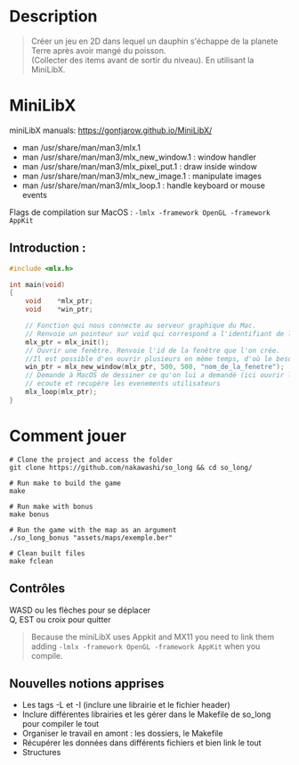 # Description

> Créer un jeu en 2D dans lequel un dauphin s'échappe de la planete Terre après avoir mangé du poisson. <br>
> (Collecter des items avant de sortir du niveau). En utilisant la MiniLibX.

# MiniLibX

miniLibX manuals:
https://gontjarow.github.io/MiniLibX/

- man /usr/share/man/man3/mlx.1
- man /usr/share/man/man3/mlx_new_window.1	: window handler
- man /usr/share/man/man3/mlx_pixel_put.1	: draw inside window
- man /usr/share/man/man3/mlx_new_image.1	: manipulate images
- man /usr/share/man/man3/mlx_loop.1		: handle keyboard or mouse events

Flags de compilation sur MacOS : `-lmlx -framework OpenGL -framework AppKit`

## Introduction :

```C
#include <mlx.h>

int	main(void)
{
	void	*mlx_ptr;
	void	*win_ptr;

	// Fonction qui nous connecte au serveur graphique du Mac.
	// Renvoie un pointeur sur void qui correspond a l'identifiant de la connexion au serveur graphique.
	mlx_ptr = mlx_init();
	// Ouvrir une fenêtre. Renvoie l'id de la fenêtre que l'on crée.
	//Il est possible d'en ouvrir plusieurs en même temps, d'où le besoin de les différencier.
	win_ptr = mlx_new_window(mlx_ptr, 500, 500, "nom_de_la_fenetre");
	// Demande à MacOS de dessiner ce qu'on lui a demandé (ici ouvrir la fenêtre),
	// ecoute et recupère les evenements utilisateurs
	mlx_loop(mlx_ptr);
}
```

# Comment jouer

```shell
# Clone the project and access the folder
git clone https://github.com/nakawashi/so_long && cd so_long/

# Run make to build the game
make

# Run make with bonus
make bonus

# Run the game with the map as an argument
./so_long_bonus "assets/maps/exemple.ber"

# Clean built files
make fclean
```

## Contrôles
WASD ou les flèches pour se déplacer<br>
Q, EST ou croix pour quitter<br>

> Because the miniLibX uses Appkit and MX11 you need to link them adding `-lmlx -framework OpenGL -framework AppKit` when you compile.

## Nouvelles notions apprises

- Les tags -L et -I (inclure une librairie et le fichier header)<br>
- Inclure différentes librairies et les gérer dans le Makefile de so_long pour compiler le tout <br>
- Organiser le travail en amont : les dossiers, le Makefile
- Récupérer les données dans différents fichiers et bien link le tout
- Structures

